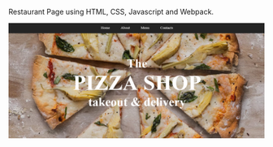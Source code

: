 Restaurant Page using HTML, CSS, Javascript and Webpack.

<img src="final.png" alt="restaurant page" width="550" heigth="550"/>